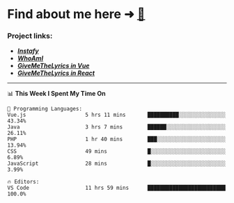 # Find about me here ➜ [🧑](https://pauabella.dev)

### Project links:
- ***[Instafy](https://instafy.me)***
- ***[WhoAmI](https://pauabella.dev)***
- ***[GiveMeTheLyrics in Vue](https://lyrics.pauabella.dev)***
- ***[GiveMeTheLyrics in React](https://pauabella.dev/GiveMeTheLyrics)***

---
<!--START_SECTION:waka-->
📊 **This Week I Spent My Time On** 

```text
💬 Programming Languages: 
Vue.js                   5 hrs 11 mins       ██████████░░░░░░░░░░░░░░░   43.34% 
Java                     3 hrs 7 mins        ██████░░░░░░░░░░░░░░░░░░░   26.11% 
PHP                      1 hr 40 mins        ███░░░░░░░░░░░░░░░░░░░░░░   13.94% 
CSS                      49 mins             █░░░░░░░░░░░░░░░░░░░░░░░░   6.89% 
JavaScript               28 mins             █░░░░░░░░░░░░░░░░░░░░░░░░   3.99%

🔥 Editors: 
VS Code                  11 hrs 59 mins      █████████████████████████   100.0%

```


<!--END_SECTION:waka-->
